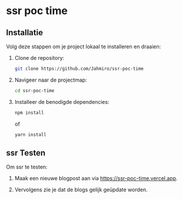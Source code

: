 # ssr poc time

## Installatie

Volg deze stappen om je project lokaal te installeren en draaien:

1. Clone de repository:
    ```bash
    git clone https://github.com/Jahmiro/ssr-poc-time
    ```
2. Navigeer naar de projectmap:
    ```bash
    cd ssr-poc-time
    ```
3. Installeer de benodigde dependencies:
    ```bash
    npm install
    ```
    of
    ```bash
    yarn install
    ```

## ssr Testen

Om ssr te testen:

1. Maak een nieuwe blogpost aan via https://ssr-poc-time.vercel.app.

2. Vervolgens zie je dat de blogs gelijk geüpdate worden.
